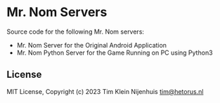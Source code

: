 # Mr. Nom Servers

Source code for the following Mr. Nom servers:

- Mr. Nom Server for the Original Android Application
- Mr. Nom Python Server for the Game Running on PC using Python3

## License

MIT License, Copyright (c) 2023 Tim Klein Nijenhuis <tim@hetorus.nl>

